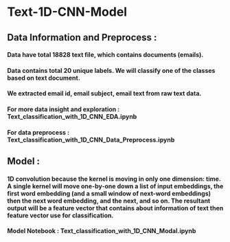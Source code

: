 # Text-1D-CNN-Model


## Data Information and Preprocess :

#### Data have total 18828 text file, which contains documents (emails).
#### Data contains total 20 unique labels. We will classify one of the classes based on text document.
#### We extracted email id, email subject, email text from raw text data.
#### For more data insight and exploration  : Text_classification_with_1D_CNN_EDA.ipynb
#### For data preprocess : Text_classification_with_1D_CNN_Data_Preprocess.ipynb


## Model :

####  1D convolution because the kernel is moving in only one dimension: time. A single kernel will move one-by-one down a list of input embeddings, the first word embedding (and a small window of next-word embeddings) then the next word embedding, and the next, and so on. The resultant output will be a feature vector that contains about information of text then feature vector use for classification.

#### Model Notebook : Text_classification_with_1D_CNN_Modal.ipynb
